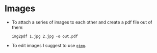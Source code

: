 # Images

- To attach a series of images to each other and create a pdf file out of them:
  ```shell
  img2pdf 1.jpg 2.jpg -o out.pdf
  ```
- To edit images I suggest to use [`gimp`](https://www.gimp.org/).
